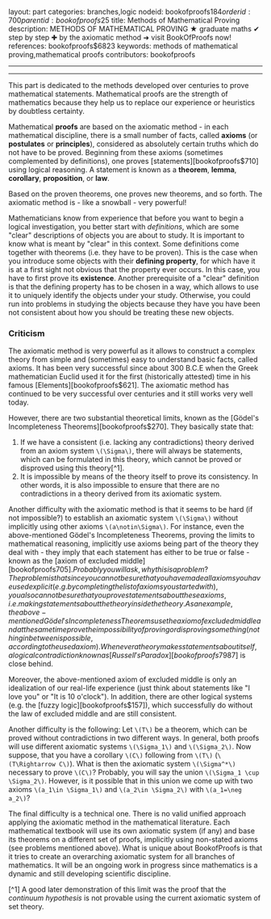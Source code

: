 layout: part
categories: branches,logic
nodeid: bookofproofs$184
orderid: 700
parentid: bookofproofs$25
title: Methods of Mathematical Proving
description: METHODS OF MATHEMATICAL PROVING ★ graduate maths ✔ step by step ✚ by the axiomatic method ➜ visit BookOfProofs now!
references: bookofproofs$6823
keywords: methods of mathematical proving,mathematical proofs
contributors: bookofproofs


---


---

This part is dedicated to the methods developed over centuries to prove mathematical statements. Mathematical proofs are the strength of mathematics because they help us to replace our experience or heuristics by doubtless certainty.

Mathematical **proofs** are based on the axiomatic method - in each mathematical discipline, there is a small number of facts, called **axioms** (or **postulates** or **principles**), considered as absolutely certain truths which do not have to be proved. Beginning from these axioms (sometimes complemented by definitions), one proves [statements][bookofproofs$710] using logical reasoning. A statement is known as a **theorem**, **lemma**, **corollary**, **proposition**, or **law**.

Based on the proven theorems, one proves new theorems, and so forth. The axiomatic method is - like a snowball - very powerful!

Mathematicians know from experience that before you want to begin a logical investigation, you better start with
*definitions*, which are some "clear" descriptions of objects you are about to study. It is important to know what is meant by "clear" in this context. Some definitions come together with theorems (i.e. they have to be proven). This is the case when you introduce some objects with their **defining property**, for which have it is at a first sight not obvious that the property ever occurs. In this case, you have to first prove its **existence**. Another prerequisite of a "clear" definition is that the defining property has to be chosen in a way, which allows to use it to uniquely identify the objects under your study. Otherwise, you could run into problems in studying the objects because they have you have been not consistent about how you should be treating these new objects.


### Criticism

The axiomatic method is very powerful as it allows to construct a complex theory from simple and (sometimes) easy to understand basic facts, called axioms. It has been very successful since about 300 B.C.E when the Greek mathematician Euclid used it for the first (historically attested) time in his famous [Elements][bookofproofs$621]. The axiomatic method has continued to be very successful over centuries and it still works very well today.

However, there are two substantial theoretical limits, known as the [Gödel's Incompleteness Theorems][bookofproofs$270]. They basically state that:

1. If we have a consistent (i.e. lacking any contradictions) theory derived from an axiom system `\(\Sigma\)`, there will always be statements, which can be formulated in this theory, which cannot be proved or disproved using this theory[^1].
2. It is impossible by means of the theory itself to prove its consistency. In other words, it is also impossible to ensure that there are no contradictions in a theory derived from its axiomatic system.

Another difficulty with the axiomatic method is that it seems to be hard (if not impossible?) to establish an axiomatic system `\(\Sigma\)` without implicitly using other axioms `\(a\notin\Sigma\)`. For instance, even the above-mentioned Gödel's Incompleteness Theorems, proving the limits to mathematical reasoning, implicitly use axioms being part of the theory they deal with - they imply that each statement has either to be true or false - known as the [axiom of excluded middle][bookofproofs$705]. Probably you will ask, why this is a problem? The problem is that since you cannot be sure that you have made all axioms you have used explicit (e.g. by completing the list of axioms you started with), you also cannot be sure that you prove statements about these axioms, i.e. making statements about the theory inside the theory. As an example, the above-mentioned Gödel's Incompleteness Theorems use the axiom of excluded middle and at the same time prove the impossibility of proving or disproving something (nothing in between is possible, according to the used axiom). Whenever a theory makes statements about itself, a logical contradiction known as [Russell's Paradox][bookofproofs$7987] is close behind.

Moreover, the above-mentioned axiom of excluded middle is only an idealization of our real-life experience (just think about statements like "I love you" or "It is 10 o'clock"). 
In addition, there are other logical systems (e.g. the [fuzzy logic][bookofproofs$157]), which successfully do without the law of excluded middle and are still consistent.

Another difficulty is the following: Let `\(T\)` be a theorem, which can be proved without contradictions in two different ways. In general, both proofs will use different axiomatic systems `\(\Sigma_1\)` and `\(\Sigma_2\)`. Now suppose, that you have a corollary `\(C\)` following from `\(T\)` (`\(T\Rightarrow C\)`). What is then the axiomatic system `\(\Sigma^*\)` necessary to prove `\(C\)`? Probably, you will say the union `\(\Sigma_1 \cup \Sigma_2\)`. However, is it possible that in this union we come up with two axioms `\(a_1\in \Sigma_1\)` and `\(a_2\in \Sigma_2\)` with `\(a_1=\neg a_2\)`?

The final difficulty is a technical one. There is no valid unified approach applying the axiomatic method in the mathematical literature. Each mathematical textbook will use its own axiomatic system (if any) and base its theorems on a different set of proofs, implicitly using non-stated axioms (see problems mentioned above). What is unique about BookofProofs is that it tries to create an overarching axiomatic system for all branches of mathematics. It will be an ongoing work in progress since mathematics is a dynamic and still developing scientific discipline.

[^1] A good later demonstration of this limit was the proof that the _continuum hypothesis_ is not provable using the current axiomatic system of set theory.